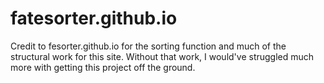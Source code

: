 # fatesorter.github.io

Credit to fesorter.github.io for the sorting function and much of the structural work for this site. Without that work, I would've struggled much more with getting this project off the ground. 